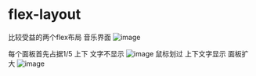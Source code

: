 # flex-layout
比较受益的两个flex布局
音乐界面
![image](https://github.com/MengZhaoFly/flex-layout/blob/master/%E9%9F%B3%E4%B9%90%E7%95%8C%E9%9D%A2/result.png)

每个面板首先占据1/5 上下 文字不显示
![image](https://github.com/MengZhaoFly/flex-layout/blob/master/pannels/result1.png)
鼠标划过 上下文字显示 面板扩大
![image](https://github.com/MengZhaoFly/flex-layout/blob/master/pannels/result2.png)
